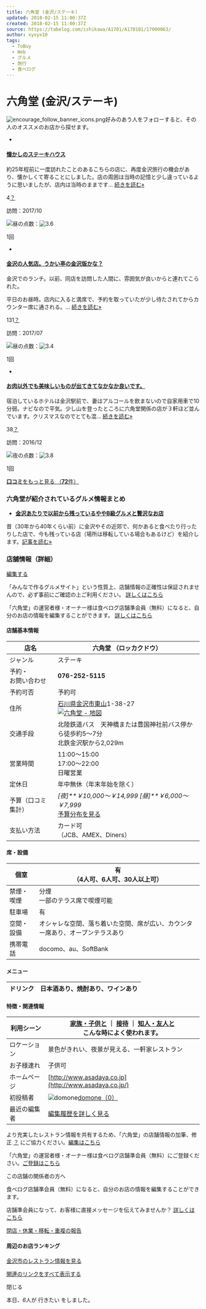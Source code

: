 ```yaml
---
title: 六角堂 (金沢/ステーキ)
updated: 2018-02-15 11:00:37Z
created: 2018-02-15 11:00:37Z
source: https://tabelog.com/ishikawa/A1701/A170101/17000063/
author: xyvyx10
tags:
  - ToBuy
  - Web
  - グルメ
  - 旅行
  - 食べログ
---
```


# 六角堂 (金沢/ステーキ)

 ![encourage_follow_banner_icons.png](../_resources/encourage_follow_banner_icons.png)好みのあう人をフォローすると、その人のオススメのお店から探せます。

-

####   [**懐かしのステーキハウス**](https://tabelog.com/ishikawa/A1701/A170101/17000063/dtlrvwlst/B300735653/?lid=unpickup_review)

約25年程前に一度訪れたことのあるこちらの店に、再度金沢旅行の機会があり、懐かしくて寄ることにしました。店の周囲は当時の記憶と少し違っているように思いましたが、店内は当時のままです... [続きを読む»](https://tabelog.com/ishikawa/A1701/A170101/17000063/dtlrvwlst/B300735653/?lid=unpickup_review)

4[？](http://user-help.tabelog.com/?p=695)

訪問：2017/10

 ![昼の点数：](../_resources/icon_lunch.gif)![3.6](../_resources/star_s35.gif)

1回

-

####   [**金沢の人気店。うかい亭の金沢版かな？**](https://tabelog.com/ishikawa/A1701/A170101/17000063/dtlrvwlst/B279744499/?lid=unpickup_review)

金沢でのランチ。以前、同店を訪問した人間に、雰囲気が良いからと連れてこられた。

平日のお昼時。店内に入ると満席で、予約を取っていたが少し待たされてからカウンター席に通される。... [続きを読む»](https://tabelog.com/ishikawa/A1701/A170101/17000063/dtlrvwlst/B279744499/?lid=unpickup_review)

131[？](http://user-help.tabelog.com/?p=695)

訪問：2017/07

 ![昼の点数：](../_resources/icon_lunch.gif)![3.4](../_resources/star_s30.gif)

1回

-

####   [**お肉以外でも美味しいものが出てきてなかなか良いです。**](https://tabelog.com/ishikawa/A1701/A170101/17000063/dtlrvwlst/B215866362/?lid=unpickup_review)

宿泊しているホテルは金沢駅前で、妻はアルコールを飲まないので自家用車で10分弱。ナビなので平気。少し山を登ったところに六角堂関係の店が３軒ほど並んでいます。クリスマスなのでとても混... [続きを読む»](https://tabelog.com/ishikawa/A1701/A170101/17000063/dtlrvwlst/B215866362/?lid=unpickup_review)

38[？](http://user-help.tabelog.com/?p=695)

訪問：2016/12

 ![夜の点数：](../_resources/icon_dinner.gif)![3.8](../_resources/star_s35.gif)

1回

 [**口コミ**をもっと見る （**72**件）](https://tabelog.com/ishikawa/A1701/A170101/17000063/dtlrvwlst/)

### 六角堂が紹介されているグルメ情報まとめ

- **[金沢あたりで以前から残っているややB級グルメと贅沢なお店](https://tabelog.com/matome/4067/)**

昔（30年から40年くらい前）に金沢やその近郊で、何かあると食べたり行ったりした店で、今も残っている店（場所は移転している場合もあるけど）を紹介します。[記事を読む»](https://tabelog.com/matome/4067/)

###  店舗情報（詳細）

 [編集する](https://tabelog.com/rst/wiki/info_edit?rcd=17000063)

「みんなで作るグルメサイト」という性質上、店舗情報の正確性は保証されませんので、必ず事前にご確認の上ご利用ください。 [詳しくはこちら](http://user-help.tabelog.com/r_about_restaurant)

「六角堂」の運営者様・オーナー様は食べログ店舗準会員（無料）になると、自分のお店の情報を編集することができます。 [詳しくはこちら](https://owner.tabelog.com/owner_info/top?lid=rstdtl_free)

#### 店舗基本情報

| 店名  | 六角堂 （ロッカクドウ） |
| --- | --- |
| ジャンル | ステーキ |
| 予約・<br>お問い合わせ |  **076-252-5115** |
| 予約可否 | 予約可 |
| 住所  | [石川県](https://tabelog.com/ishikawa/)[金沢市](https://tabelog.com/ishikawa/C17201/rstLst/)[東山](https://tabelog.com/ishikawa/C17201/C48729/rstLst/)1-38-27<br> [![六角堂 - 地図](../_resources/staticmap-1.png)](https://tabelog.com/ishikawa/A1701/A170101/17000063/dtlmap/) |
| 交通手段 | 北陸鉄道バス　天神橋または豊国神社前バス停から徒歩約5～7分<br>北鉄金沢駅から2,029m |
| 営業時間 | 11:00～15:00<br>17:00～22:00<br>日曜営業 |
| 定休日 | 年中無休（年末年始を除く） |
| 予算（口コミ集計） |  *[夜]**￥10,000～￥14,999*  *[昼]**￥6,000～￥7,999*<br> [予算分布を見る](https://tabelog.com/ishikawa/A1701/A170101/17000063/dtlratings/#price-range) |
| 支払い方法 | カード可<br>（JCB、AMEX、Diners） |

#### 席・設備

| 個室  | 有<br>（4人可、6人可、30人以上可） |
| --- | --- |
| 禁煙・喫煙 | 分煙<br>一部のテラス席で喫煙可能 |
| 駐車場 | 有   |
| 空間・設備 | オシャレな空間、落ち着いた空間、席が広い、カウンター席あり、オープンテラスあり |
| 携帯電話 | docomo、au、SoftBank |

#### メニュー

| ドリンク | 日本酒あり、焼酎あり、ワインあり |
| --- | --- |

#### 特徴・関連情報

| 利用シーン |  [家族・子供と](https://tabelog.com/ishikawa/A1701/A170101/rstLst/cond04-00-04/) ｜ [接待](https://tabelog.com/ishikawa/A1701/A170101/rstLst/cond04-00-01/) ｜ [知人・友人と](https://tabelog.com/ishikawa/A1701/A170101/rstLst/cond04-00-05/)<br>こんな時によく使われます。 |
| --- | --- |
| ロケーション | 景色がきれい、夜景が見える、一軒家レストラン |
| お子様連れ | 子供可 |
| ホームページ |  [http://www.asadaya.co.jp](http://www.asadaya.co.jp/) |
| 初投稿者 | ![domone](../_resources/lev0.gif)[domone（0）](https://tabelog.com/rvwr/watasinosyokutaku/) |
| 最近の編集者 |  [編集履歴を詳しく見る](https://tabelog.com/rst/history_list?rcd=17000063) |

より充実したレストラン情報を共有するため、「六角堂」の店舗情報の加筆、修正 [？](http://user-help.tabelog.com/edit_restaurant) にご協力ください。[編集はこちら](https://tabelog.com/rst/wiki/info_edit?rcd=17000063)

「六角堂」の運営者様・オーナー様は食べログ店舗準会員（無料）にご登録ください。[ご登録はこちら](https://ssl.tabelog.com/owner_account/entry/?rcd=17000063)

この店舗の関係者の方へ

食べログ店舗準会員（無料）になると、自分のお店の情報を編集することができます。

店舗準会員になって、お客様に直接メッセージを伝えてみませんか？ [詳しくはこちら](https://owner.tabelog.com/owner_info/top?lid=ownerinfo_rstdtl_rstinfo&rcd=17000063)

 [閉店・休業・移転・重複の報告](https://tabelog.com/rst/wiki/close?rcd=17000063)

#### 周辺のお店ランキング

 [金沢市のレストラン情報を見る](https://tabelog.com/ishikawa/A1701/A170101/)

 [関連のリンクをすべて表示する](https://tabelog.com/ishikawa/A1701/A170101/17000063/#)

閉じる

本日、*6*人が 行きたい をしました。